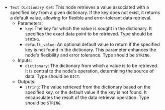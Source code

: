 - `Text Dictionary Get`: This node retrieves a value associated with a specified key from a given dictionary. If the key does not exist, it returns a default value, allowing for flexible and error-tolerant data retrieval.
    - Parameters:
        - `key`: The key for which the value is sought in the dictionary. It specifies the exact data point to be retrieved. Type should be `STRING`.
        - `default_value`: An optional default value to return if the specified key is not found in the dictionary. This parameter enhances the node's flexibility and error tolerance. Type should be `STRING`.
    - Inputs:
        - `dictionary`: The dictionary from which a value is to be retrieved. It is central to the node's operation, determining the source of data. Type should be `DICT`.
    - Outputs:
        - `string`: The value retrieved from the dictionary based on the specified key, or the default value if the key is not found. It encapsulates the result of the data retrieval operation. Type should be `STRING`.
